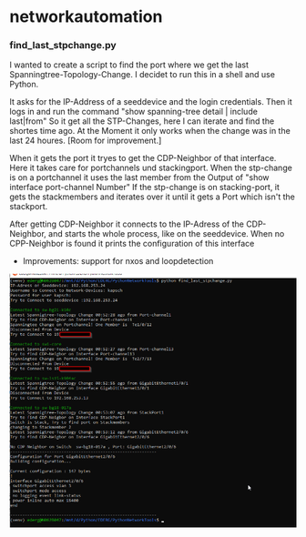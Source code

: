 # networkautomation

### find_last_stpchange.py
I wanted to create a script to find the port where we get the last Spanningtree-Topology-Change.
I decidet to run this in a shell and use Python.

It asks for the IP-Address of a seeddevice and the login credentials.
Then it logs in and run the command "show spanning-tree detail | include last|from"
So it get all the STP-Changes, here I can iterate and find the shortes time ago.
At the Moment it only works when the change was in the last 24 houres. [Room for improvement.]

When it gets the port it tryes to get the CDP-Neighbor of that interface.
Here it takes care for portchannels und stackingport.
When the stp-change is on a portchannel it uses the last member from the Output of "show interface port-channel Number"
If the stp-change is on stacking-port, it gets the stackmembers and iterates over it until it gets a Port which isn't the stackport.

After getting CDP-Neighbor it connects to the IP-Adress of the CDP-Neighbor, and starts the whole process, like on the seeddevice.
When no CPP-Neighbor is found it prints the configuration of this interface

* Improvements: support for nxos and loopdetection

![Screenshot of an succesfull run](screenshot.png)
